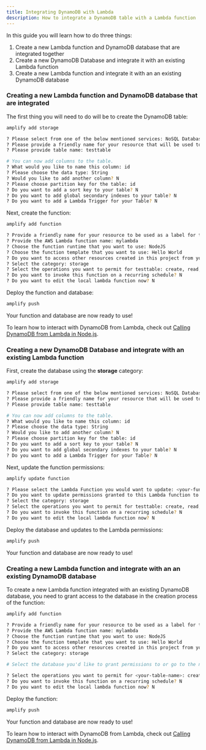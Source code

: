 ```yaml
---
title: Integrating DynamoDB with Lambda
description: How to integrate a DynamoDB table with a Lambda function
---
```


<inline-fragment platform="flutter" src="~/guides/fragments/flutter/flutterFuncWarning.md"></inline-fragment>

In this guide you will learn how to do three things:

1. Create a new Lambda function and DynamoDB database that are integrated together
2. Create a new DynamoDB Database and integrate it with an existing Lambda function
3. Create a new Lambda function and integrate it with an an existing DynamoDB database

### Creating a new Lambda function and DynamoDB database that are integrated

The first thing you will need to do will be to create the DynamoDB table:

```sh
amplify add storage

? Please select from one of the below mentioned services: NoSQL Database
? Please provide a friendly name for your resource that will be used to label this category in the project: testtable
? Please provide table name: testtable

# You can now add columns to the table.
? What would you like to name this column: id
? Please choose the data type: String
? Would you like to add another column? N
? Please choose partition key for the table: id
? Do you want to add a sort key to your table? N
? Do you want to add global secondary indexes to your table? N
? Do you want to add a Lambda Trigger for your Table? N
```

Next, create the function:

```sh
amplify add function

? Provide a friendly name for your resource to be used as a label for this category in the project: mylambda
? Provide the AWS Lambda function name: mylambda
? Choose the function runtime that you want to use: NodeJS
? Choose the function template that you want to use: Hello World
? Do you want to access other resources created in this project from your Lambda function? Y
? Select the category: storage
? Select the operations you want to permit for testtable: create, read, update, delete
? Do you want to invoke this function on a recurring schedule? N
? Do you want to edit the local lambda function now? N
```

Deploy the function and database:

```sh
amplify push
```

Your function and database are now ready to use!

To learn how to interact with DynamoDB from Lambda, check out [Calling DynamoDB from Lambda in Node.js](~/guides/functions/dynamodb-from-js-lambda.md).

### Creating a new DynamoDB Database and integrate with an existing Lambda function

First, create the database using the __storage__ category:

```sh
amplify add storage

? Please select from one of the below mentioned services: NoSQL Database
? Please provide a friendly name for your resource that will be used to label this category in the project: testtable
? Please provide table name: testtable

# You can now add columns to the table.
? What would you like to name this column: id
? Please choose the data type: String
? Would you like to add another column? N
? Please choose partition key for the table: id
? Do you want to add a sort key to your table? N
? Do you want to add global secondary indexes to your table? N
? Do you want to add a Lambda Trigger for your Table? N
```

Next, update the function permissions:

```sh
amplify update function

? Please select the Lambda Function you would want to update: <your-function>
? Do you want to update permissions granted to this Lambda function to perform on other resources in your project? Y
? Select the category: storage
? Select the operations you want to permit for testtable: create, read, update, delete
? Do you want to invoke this function on a recurring schedule? N
? Do you want to edit the local lambda function now? N
```

Deploy the database and updates to the Lambda permissions:

```sh
amplify push
```

Your function and database are now ready to use!

### Creating a new Lambda function and integrate with an an existing DynamoDB database

To create a new Lambda function integrated with an existing DynamoDB database, you need to grant access to the database in the creation process of the function:

```sh
amplify add function

? Provide a friendly name for your resource to be used as a label for this category in the project: mylambda
? Provide the AWS Lambda function name: mylambda
? Choose the function runtime that you want to use: NodeJS
? Choose the function template that you want to use: Hello World
? Do you want to access other resources created in this project from your Lambda function? Y
? Select the category: storage

# Select the database you'd like to grant permissions to or go to the next step if there is only one database in the project

? Select the operations you want to permit for <your-table-name>: create, read, update, delete
? Do you want to invoke this function on a recurring schedule? N
? Do you want to edit the local lambda function now? N
```

Deploy the function:

```sh
amplify push
```

Your function and database are now ready to use!

To learn how to interact with DynamoDB from Lambda, check out [Calling DynamoDB from Lambda in Node.js](~/guides/functions/dynamodb-from-js-lambda.md).